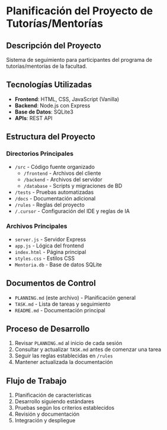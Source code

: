 # Planificación del Proyecto de Tutorías/Mentorías

## Descripción del Proyecto
Sistema de seguimiento para participantes del programa de tutorías/mentorías de la facultad.

## Tecnologías Utilizadas
- **Frontend**: HTML, CSS, JavaScript (Vanilla)
- **Backend**: Node.js con Express
- **Base de Datos**: SQLite3
- **APIs**: REST API

## Estructura del Proyecto
### Directorios Principales
- `/src` - Código fuente organizado
  - `/frontend` - Archivos del cliente
  - `/backend` - Archivos del servidor
  - `/database` - Scripts y migraciones de BD
- `/tests` - Pruebas automatizadas
- `/docs` - Documentación adicional
- `/rules` - Reglas del proyecto
- `/.cursor` - Configuración del IDE y reglas de IA

### Archivos Principales
- `server.js` - Servidor Express
- `app.js` - Lógica del frontend
- `index.html` - Página principal
- `styles.css` - Estilos CSS
- `Mentoria.db` - Base de datos SQLite

## Documentos de Control
- `PLANNING.md` (este archivo) - Planificación general
- `TASK.md` - Lista de tareas y seguimiento
- `README.md` - Documentación principal

## Proceso de Desarrollo
1. Revisar `PLANNING.md` al inicio de cada sesión
2. Consultar y actualizar `TASK.md` antes de comenzar una tarea
3. Seguir las reglas establecidas en `/rules`
4. Mantener actualizada la documentación

## Flujo de Trabajo
1. Planificación de características
2. Desarrollo siguiendo estándares
3. Pruebas según los criterios establecidos
4. Revisión y documentación
5. Integración y despliegue
